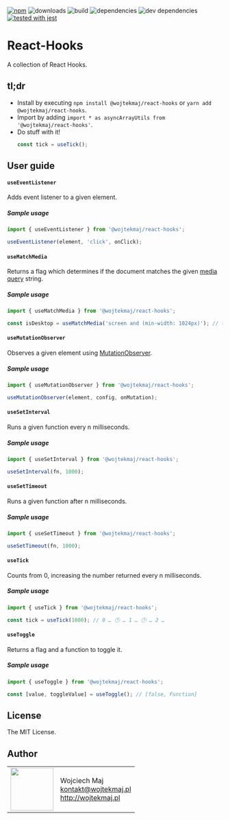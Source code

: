 [![npm](https://img.shields.io/npm/v/@wojtekmaj/react-hooks.svg)](https://www.npmjs.com/package/@wojtekmaj/react-hooks) ![downloads](https://img.shields.io/npm/dt/@wojtekmaj/react-hooks.svg) ![build](https://travis-ci.com/wojtekmaj/react-hooks.svg?branch=master) ![dependencies](https://img.shields.io/david/wojtekmaj/react-hooks.svg) ![dev dependencies](https://img.shields.io/david/dev/wojtekmaj/react-hooks.svg) [![tested with jest](https://img.shields.io/badge/tested_with-jest-99424f.svg)](https://github.com/facebook/jest)

# React-Hooks
A collection of React Hooks.

## tl;dr
* Install by executing `npm install @wojtekmaj/react-hooks` or `yarn add @wojtekmaj/react-hooks`.
* Import by adding `import * as asyncArrayUtils from '@wojtekmaj/react-hooks'`.
* Do stuff with it!
    ```js
    const tick = useTick();
    ```

## User guide

#### `useEventListener`

Adds event listener to a given element.

##### Sample usage

```js
import { useEventListener } from '@wojtekmaj/react-hooks';

useEventListener(element, 'click', onClick);
```

#### `useMatchMedia`

Returns a flag which determines if the document matches the given [media query](https://developer.mozilla.org/en-US/docs/Web/CSS/Media_Queries/Using_media_queries) string.

##### Sample usage

```js
import { useMatchMedia } from '@wojtekmaj/react-hooks';

const isDesktop = useMatchMedia('screen and (min-width: 1024px)'); // true / false
```

#### `useMutationObserver`

Observes a given element using [MutationObserver](https://developer.mozilla.org/en-US/docs/Web/API/MutationObserver).

##### Sample usage

```js
import { useMutationObserver } from '@wojtekmaj/react-hooks';

useMutationObserver(element, config, onMutation);
```

#### `useSetInterval`

Runs a given function every n milliseconds.

##### Sample usage

```js
import { useSetInterval } from '@wojtekmaj/react-hooks';

useSetInterval(fn, 1000);
```

#### `useSetTimeout`

Runs a given function after n milliseconds.

##### Sample usage

```js
import { useSetTimeout } from '@wojtekmaj/react-hooks';

useSetTimeout(fn, 1000);
```

#### `useTick`

Counts from 0, increasing the number returned every n milliseconds.

##### Sample usage

```js
import { useTick } from '@wojtekmaj/react-hooks';

const tick = useTick(1000); // 0 … 🕐 … 1 … 🕑 … 2 …
```

#### `useToggle`

Returns a flag and a function to toggle it.

##### Sample usage

```js
import { useToggle } from '@wojtekmaj/react-hooks';

const [value, toggleValue] = useToggle(); // [false, Function]
```

## License

The MIT License.

## Author

<table>
  <tr>
    <td>
      <img src="https://github.com/wojtekmaj.png?s=100" width="100">
    </td>
    <td>
      Wojciech Maj<br />
      <a href="mailto:kontakt@wojtekmaj.pl">kontakt@wojtekmaj.pl</a><br />
      <a href="http://wojtekmaj.pl">http://wojtekmaj.pl</a>
    </td>
  </tr>
</table>
